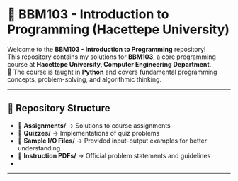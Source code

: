 # 🚀 BBM103 - Introduction to Programming (Hacettepe University)

Welcome to the **BBM103 - Introduction to Programming** repository!  
This repository contains my solutions for **BBM103**, a core programming course at **Hacettepe University, Computer Engineering Department**.  
📌 The course is taught in **Python** and covers fundamental programming concepts, problem-solving, and algorithmic thinking.

---

## 📂 Repository Structure

- 📜 **Assignments/** → Solutions to course assignments  
- 📄 **Quizzes/** → Implementations of quiz problems  
- 📄 **Sample I/O Files/** → Provided input-output examples for better understanding  
- 📄 **Instruction PDFs/** → Official problem statements and guidelines
- 
---
